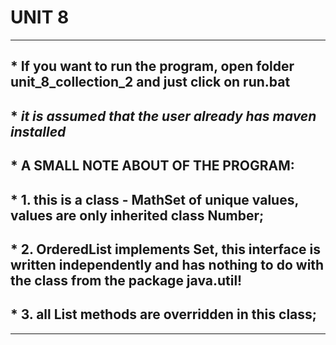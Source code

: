 # UNIT 8
***
## * If you want to run the program, open folder unit_8_collection_2 and  just click on run.bat 
## * _it is assumed that the user already has maven installed_
## * A SMALL NOTE ABOUT OF THE PROGRAM:
## * 1. this is a class - MathSet of unique values, values are only inherited class Number;
## * 2. OrderedList implements Set, this interface is written independently and has nothing to do with the class from the package java.util!
## * 3. all List methods are overridden in this class;
***

